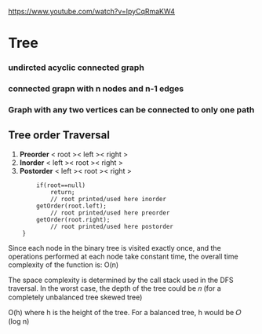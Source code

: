 https://www.youtube.com/watch?v=IpyCqRmaKW4

# Tree 
### undircted acyclic connected graph 
### connected grapn with n nodes and n-1 edges
### Graph with any two vertices can be connected to only one path

## Tree order Traversal

1. **Preorder** < root >< left >< right > 
2. **Inorder** < left >< root >< right > 
3. **Postorder** < left >< root >< right >

```     void getOrder(TreeNode root){
        if(root==null)
            return;
            // root printed/used here inorder 
        getOrder(root.left);
            // root printed/used here preorder
        getOrder(root.right);
            // root printed/used here postorder
    }
```


Since each node in the binary tree is visited exactly once, and the operations performed at each node take constant time, the overall time complexity of the function is:
O(n)

The space complexity is determined by the call stack used in the DFS traversal. In the worst case, the depth of the tree could be 𝑛 (for a completely unbalanced tree skewed tree)

O(h)
where h is the height of the tree. For a balanced tree, h would be 𝑂 (log n)

